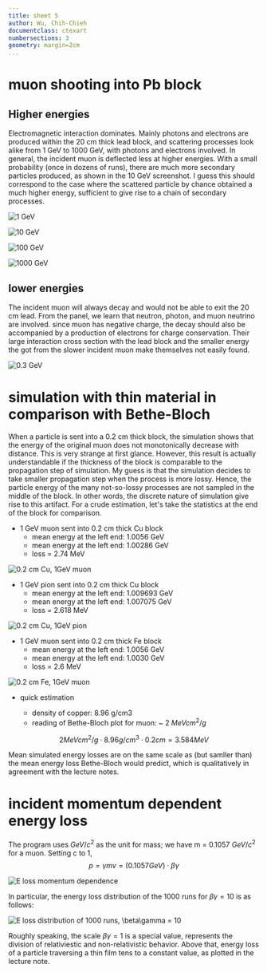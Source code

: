 ```yaml
---
title: sheet 5
author: Wu, Chih-Chieh
documentclass: ctexart
numbersections: 3
geometry: margin=2cm
...
```

<!-- -*- coding: utf-8 -*- -->

# muon shooting into Pb block #

## Higher energies ##
Electromagnetic interaction dominates. Mainly photons and electrons are produced within the 20 cm thick lead block, and scattering processes look alike from 1 GeV to 1000 GeV, with photons and electrons involved. In general, the incident muon is deflected less at higher energies. With a small probability (once in dozens of runs), there are much more secondary particles produced, as shown in the 10 GeV screenshot. I guess this should correspond to the case where the scattered particle by chance obtained a much higher energy, sufficient to give rise to a chain of secondary processes.

![1 GeV](./muon_Pb_block/1GeV.png)

![10 GeV](./muon_Pb_block/10GeV_1.png)

![100 GeV](./muon_Pb_block/100GeV_1.png)

![1000 GeV](./muon_Pb_block/1000GeV_1.png)

## lower energies ##
The incident muon will always decay and would not be able to exit the 20 cm lead. From the panel, we learn that neutron, photon, and muon neutrino are involved. since muon has negative charge, the decay should also be accompanied by a production of electrons for charge conservation. Their large interaction cross section with the lead block and the smaller energy the got from the slower incident muon make themselves not easily found.

![0.3 GeV](./muon_Pb_block/0.3GeV_2.png)



<!-- <img src="./muon_Pb_block/1GeV.png" alt="drawing"/> -->
<!-- ![](./pic/pic1s.png =250x) -->

# simulation with thin material in comparison with Bethe-Bloch #

When a particle is sent into a 0.2 cm thick block, the simulation shows that the energy of the original muon does not monotonically decrease with distance. This is very strange at first glance. However, this result is actually understandable if the thickness of the block is comparable to the propagation step of simulation. My guess is that the simulation decides to take smaller propagation step when the process is more lossy. Hence, the particle energy of the many not-so-lossy processes are not sampled in the middle of the block. In other words, the discrete nature of simulation give rise to this artifact.
For a crude estimation, let's take the statistics at the end of the block for comparison. 

- 1 GeV muon sent into 0.2 cm thick Cu block
    - mean energy at the left end: 1.0056 GeV
    - mean energy at the left end: 1.00286 GeV
    - loss = 2.74 MeV

![0.2 cm Cu, 1GeV muon](Bethe_Bloch/0.2cm_Cu_muon.png)

- 1 GeV pion sent into 0.2 cm thick Cu block
    - mean energy at the left end: 1.009693 GeV
    - mean energy at the left end: 1.007075 GeV
    - loss = 2.618 MeV

![0.2 cm Cu, 1GeV pion](Bethe_Bloch/0.2cm_Cu_pi-.png)

- 1 GeV muon sent into 0.2 cm thick Fe block
    - mean energy at the left end: 1.0056 GeV
    - mean energy at the left end: 1.0030 GeV
    - loss = 2.6 MeV

![0.2 cm Fe, 1GeV muon](Bethe_Bloch/0.2cm_Fe_muon.png)


- quick estimation

    - density of copper: 8.96 g/cm3
    - reading of Bethe-Bloch plot for muon: ~ 2 $MeV cm^2/ g$

$$ 2 MeV cm^2/ g \cdot 8.96 g/cm^3 \cdot 0.2 cm = 3.584 MeV $$

Mean simulated energy losses are on the same scale as (but samller than) the mean energy loss Bethe-Bloch would predict, which is qualitatively in agreement with the lecture notes.

# incident momentum dependent energy loss #

The program uses $GeV/c^2$ as the unit for mass; we have 
m = 0.1057 $GeV/c^2$ for a muon. Setting c to 1, 
$$ p = \gamma m v = \left(0.1057 GeV\right) \cdot \beta\gamma $$

![E loss momentum dependence](./betagamma_trial/momentum-dependence_loss.png)

In particular, the energy loss distribution of the 1000 runs for $\beta\gamma = 10$ is as follows:

![E loss distribution of 1000 runs, $\beta\gamma = 10$](./betagamma_trial/betagamma=10.png)

Roughly speaking, the scale $\beta\gamma = 1$ is a special value, represents the division of relativiestic and non-relativistic behavior. Above that, energy loss of a particle traversing a thin film tens to a constant value, as plotted in the lecture note. 
